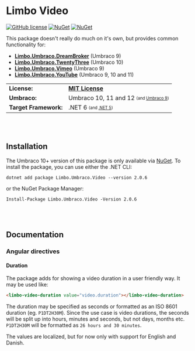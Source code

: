 # Limbo Video

[![GitHub license](https://img.shields.io/badge/license-MIT-blue.svg)](LICENSE.md) [![NuGet](https://img.shields.io/nuget/v/Limbo.Umbraco.Video.svg)](https://www.nuget.org/packages/Limbo.Umbraco.Video) [![NuGet](https://img.shields.io/nuget/dt/Limbo.Umbraco.Video.svg)](https://www.nuget.org/packages/Limbo.Umbraco.Video)

This package doesn't really do much on it's own, but provides common functionality for:

- [**Limbo.Umbraco.DreamBroker**](https://github.com/limbo-works/Limbo.Umbraco.DreamBroker) (Umbraco 9)
- [**Limbo.Umbraco.TwentyThree**](https://github.com/limbo-works/Limbo.Umbraco.TwentyThree) (Umbraco 10)
- [**Limbo.Umbraco.Vimeo**](https://github.com/limbo-works/Limbo.Umbraco.Vimeo) (Umbraco 9)
- [**Limbo.Umbraco.YouTube**](https://github.com/limbo-works/Limbo.Umbraco.YouTube) (Umbraco 9, 10 and 11)

<table>
  <tr>
    <td><strong>License:</strong></td>
    <td><a href="./LICENSE.md"><strong>MIT License</strong></a></td>
  </tr>
  <tr>
    <td><strong>Umbraco:</strong></td>
    <td>
      Umbraco 10, 11 and 12
      <sub><sup>(and <a href="https://github.com/limbo-works/Limbo.Umbraco.Video/tree/v1/main">Umbraco 9</a>)</sup></sub>
    </td>
  </tr>
  <tr>
    <td><strong>Target Framework:</strong></td>
    <td>
      .NET 6
      <sub><sup>(and <a href="https://github.com/limbo-works/Limbo.Umbraco.Video/tree/v1/main">.NET 5</a>)</sup></sub>
    </td>
  </tr>
</table>




<br /><br />
## Installation

The Umbraco 10+ version of this package is only available via [NuGet](https://github.com/limbo-works/Limbo.Umbraco.Video/releases/tag/v2.0.6). To install the package, you can use either the .NET CLI:

```
dotnet add package Limbo.Umbraco.Video --version 2.0.6
```

or the NuGet Package Manager:

```
Install-Package Limbo.Umbraco.Video -Version 2.0.6
```




<br /><br />
## Documentation

### Angular directives

#### Duration

The package adds for showing a video duration in a user friendly way. It may be used like:

```html
<limbo-video-duration value="video.duration"></limbo-video-duration>
```

The duration may be specified as seconds or formatted as an ISO 8601 duration (eg. `P1DT2H30M`). Since the use case is video durations, the seconds will be split up into hours, minutes and seconds, but not days, months etc. `P1DT2H30M` will be formatted as `26 hours and 30 minutes`.

The values are localized, but for now only with support for English and Danish.
